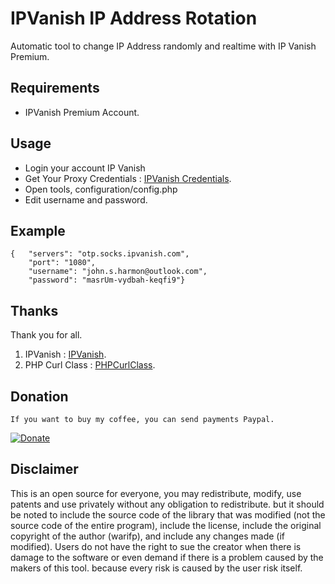 # IPVanish IP Address Rotation
Automatic tool to change IP Address randomly and realtime with IP Vanish Premium.


## Requirements
- IPVanish Premium Account.

## Usage
- Login your account IP Vanish
- Get Your Proxy Credentials : [IPVanish Credentials](https:/account.ipvanish.com/index.php?t=SOCKS5%20Proxy).
- Open tools, configuration/config.php
- Edit username and password.
  
## Example
```
{   "servers": "otp.socks.ipvanish.com",
    "port": "1080",
    "username": "john.s.harmon@outlook.com",
    "password": "masrUm-vydbah-keqfi9"}
```
## Thanks

Thank you for all.

1. IPVanish : [IPVanish](https://www.ipvanish.com).
2. PHP Curl Class : [PHPCurlClass](https://github.com/php-curl-class/php-curl-class).

## Donation

    If you want to buy my coffee, you can send payments Paypal.

[![Donate](https://img.shields.io/badge/Donate-PayPal-green.svg)](https://linkedin.com/in/warifp)

## Disclaimer

This is an open source for everyone, you may redistribute, modify, use patents and use privately without any obligation to redistribute. but it should be noted to include the source code of the library that was modified (not the source code of the entire program), include the license, include the original copyright of the author (warifp), and include any changes made (if modified). Users do not have the right to sue the creator when there is damage to the software or even demand if there is a problem caused by the makers of this tool. because every risk is caused by the user risk itself.
